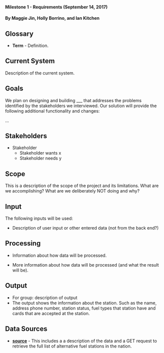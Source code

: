 #### Milestone 1 - Requirements (September 14, 2017)
#### By Maggie Jin, Holly Borrino, and Ian Kitchen 



## Glossary

* __Term__ - Definition.


## Current System

Description of the current system.


## Goals

We plan on designing and building ___ that addresses the problems identified by the stakeholders we interviewed. Our solution will provide the following additional functionality and changes:

...

## Stakeholders

* Stakeholder
    * Stakeholder wants x
    * Stakeholder needs y
    
    
## Scope

This is a description of the scope of the project and its limitations. What are we accomplishing? What are we deliberately NOT doing and why?


## Input

The following inputs will be used:

* Description of user input or other entered data (not from the back end?)


## Processing

* Information about how data will be processed.

* More information about how data will be processed (and what the result will be).


## Output

* For group: description of output
* The output shows the information about the station. Such as the name, address phone number, station status, fuel types that station have and cards that are accepted at the station.


## Data Sources

* __[source](https://developer.nrel.gov/docs/transportation/alt-fuel-stations-v1/all/)__ - This includes a a description of the data and a GET request to retrieve the full list of alternative fuel stations in the nation.
